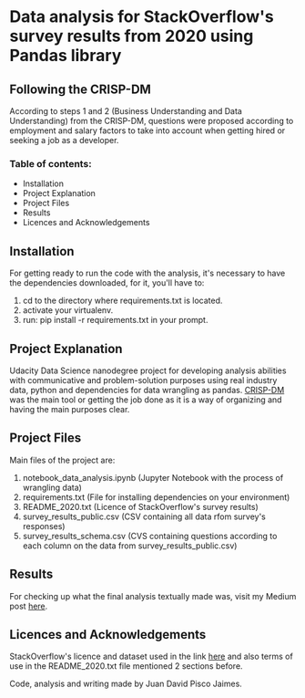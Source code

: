 # Data analysis for StackOverflow's survey results from 2020 using Pandas library
## Following the CRISP-DM

According to steps 1 and 2 (Business Understanding and Data Understanding) from the CRISP-DM, questions were proposed according to employment and salary
factors to take into account when getting hired or seeking a job as a developer.

### Table of contents:
- Installation
- Project Explanation
- Project Files
- Results
- Licences and Acknowledgements

## Installation

For getting ready to run the code with the analysis, it's necessary to have the dependencies downloaded, for it, you'll have to:
1. cd to the directory where requirements.txt is located.
2. activate your virtualenv.
3. run: pip install -r requirements.txt in your prompt.

## Project Explanation

Udacity Data Science nanodegree project for developing analysis abilities with communicative and problem-solution purposes using
real industry data, python and dependencies for data wrangling as pandas. [CRISP-DM](https://www.ibm.com/docs/en/spss-modeler/SaaS?topic=dm-crisp-help-overview) was the main tool or getting the job done as it is a 
way of organizing and having the main purposes clear.

## Project Files

Main files of the project are:
1. notebook_data_analysis.ipynb (Jupyter Notebook with the process of wrangling data)
2. requirements.txt (File for installing dependencies on your environment)
3. README_2020.txt (Licence of StackOverflow's survey results)
4. survey_results_public.csv (CSV containing all data rfom survey's responses)
5. survey_results_schema.csv (CVS containing questions according to each column on the data from survey_results_public.csv)

## Results
For checking up what the final analysis textually made was, visit my Medium post [here](https://juan-david-pisco.medium.com/interesting-facts-that-you-must-know-about-seeking-a-job-as-a-developer-fff2d651e637).

## Licences and Acknowledgements
StackOverflow's licence and dataset used in the link [here](https://insights.stackoverflow.com/survey) and also terms of use in the README_2020.txt file mentioned 2 sections before.

Code, analysis and writing made by Juan David Pisco Jaimes.

